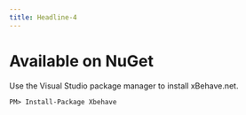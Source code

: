 ```yaml
---
title: Headline-4
---
```

# Available on NuGet #

Use the Visual Studio package manager to install xBehave.net.

    PM> Install-Package Xbehave